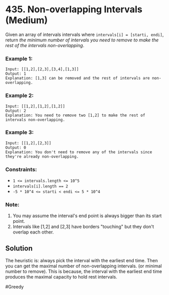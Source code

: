 # 435. Non-overlapping Intervals (Medium)

Given an array of intervals intervals where `intervals[i] = [starti, endi]`, return _the minimum number of intervals you need to remove to make the rest of the intervals non-overlapping_.

### Example 1:

```
Input: [[1,2],[2,3],[3,4],[1,3]]
Output: 1
Explanation: [1,3] can be removed and the rest of intervals are non-overlapping.
```

### Example 2:

```
Input: [[1,2],[1,2],[1,2]]
Output: 2
Explanation: You need to remove two [1,2] to make the rest of intervals non-overlapping.
```

### Example 3:

```
Input: [[1,2],[2,3]]
Output: 0
Explanation: You don't need to remove any of the intervals since they're already non-overlapping.
```

### Constraints:

- `1 <= intervals.length <= 10^5`
- `intervals[i].length == 2`
- `-5 * 10^4 <= starti < endi <= 5 * 10^4`

### Note:

1. You may assume the interval's end point is always bigger than its start point.
2. Intervals like [1,2] and [2,3] have borders "touching" but they don't overlap each other.

## Solution

The heuristic is: always pick the interval with the earliest end time. Then you can get the maximal number of non-overlapping intervals. (or minimal number to remove).
This is because, the interval with the earliest end time produces the maximal capacity to hold rest intervals.

#Greedy
